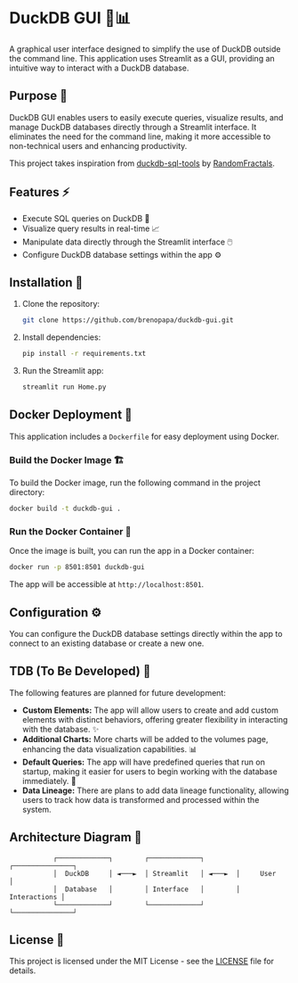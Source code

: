 # DuckDB GUI 🦆📊

A graphical user interface designed to simplify the use of DuckDB outside the command line. This application uses Streamlit as a GUI, providing an intuitive way to interact with a DuckDB database.

## Purpose 🎯

DuckDB GUI enables users to easily execute queries, visualize results, and manage DuckDB databases directly through a Streamlit interface. It eliminates the need for the command line, making it more accessible to non-technical users and enhancing productivity.

This project takes inspiration from [duckdb-sql-tools](https://github.com/RandomFractals/duckdb-sql-tools) by [RandomFractals](https://github.com/RandomFractals).

## Features ⚡

- Execute SQL queries on DuckDB 📝
- Visualize query results in real-time 📈
- Manipulate data directly through the Streamlit interface 🖱️
- Configure DuckDB database settings within the app ⚙️

## Installation 🔧

1. Clone the repository:
   ```bash
   git clone https://github.com/brenopapa/duckdb-gui.git
   ```

2. Install dependencies:
   ```bash
   pip install -r requirements.txt
   ```

3. Run the Streamlit app:
   ```bash
   streamlit run Home.py
   ```

## Docker Deployment 🐳

This application includes a `Dockerfile` for easy deployment using Docker.

### Build the Docker Image 🏗️

To build the Docker image, run the following command in the project directory:

```bash
docker build -t duckdb-gui .
```

### Run the Docker Container 🚀

Once the image is built, you can run the app in a Docker container:

```bash
docker run -p 8501:8501 duckdb-gui
```

The app will be accessible at `http://localhost:8501`.

## Configuration ⚙️

You can configure the DuckDB database settings directly within the app to connect to an existing database or create a new one.

## TDB (To Be Developed) 🔮

The following features are planned for future development:

- **Custom Elements:** The app will allow users to create and add custom elements with distinct behaviors, offering greater flexibility in interacting with the database. ✨
- **Additional Charts:** More charts will be added to the volumes page, enhancing the data visualization capabilities. 📊
- **Default Queries:** The app will have predefined queries that run on startup, making it easier for users to begin working with the database immediately. 🔄
- **Data Lineage:** There are plans to add data lineage functionality, allowing users to track how data is transformed and processed within the system.

## Architecture Diagram 🔄

```
           ┌─────────────┐        ┌─────────────┐        ┌───────────────┐
           │  DuckDB     │ ◄───►  │ Streamlit   │ ◄───►  │     User      │
           │  Database   │        │ Interface   │        │  Interactions │
           └─────────────┘        └─────────────┘        └───────────────┘

```

## License 📝

This project is licensed under the MIT License - see the [LICENSE](LICENSE) file for details.
